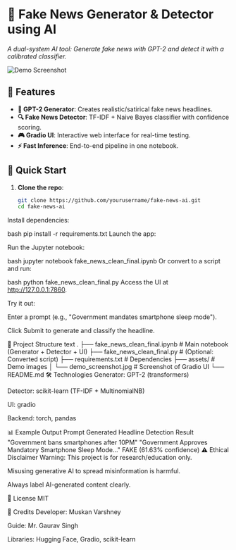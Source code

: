 # 📰 Fake News Generator & Detector using AI  
*A dual-system AI tool: Generate fake news with GPT-2 and detect it with a calibrated classifier.*  

![Demo Screenshot](assets/demo_screenshot.jpg)  

## 🌟 Features  
- **🤖 GPT-2 Generator**: Creates realistic/satirical fake news headlines.  
- **🔍 Fake News Detector**: TF-IDF + Naive Bayes classifier with confidence scoring.  
- **🎮 Gradio UI**: Interactive web interface for real-time testing.  
- **⚡ Fast Inference**: End-to-end pipeline in one notebook.  

## 🚀 Quick Start  
1. **Clone the repo**:  
   ```bash
   git clone https://github.com/yourusername/fake-news-ai.git
   cd fake-news-ai
Install dependencies:

bash
pip install -r requirements.txt
Launch the app:

Run the Jupyter notebook:

bash
jupyter notebook fake_news_clean_final.ipynb
Or convert to a script and run:

bash
python fake_news_clean_final.py
Access the UI at http://127.0.0.1:7860.

Try it out:

Enter a prompt (e.g., "Government mandates smartphone sleep mode").

Click Submit to generate and classify the headline.

📂 Project Structure
text
.
├── fake_news_clean_final.ipynb    # Main notebook (Generator + Detector + UI)
├── fake_news_clean_final.py       # (Optional: Converted script)
├── requirements.txt               # Dependencies
├── assets/                        # Demo images
│   └── demo_screenshot.jpg        # Screenshot of Gradio UI
└── README.md
🛠️ Technologies
Generator: GPT-2 (transformers)

Detector: scikit-learn (TF-IDF + MultinomialNB)

UI: gradio

Backend: torch, pandas

📊 Example Output
Prompt	Generated Headline	Detection Result
"Government bans smartphones after 10PM"	"Government Approves Mandatory Smartphone Sleep Mode..."	FAKE (61.63% confidence)
⚠️ Ethical Disclaimer
Warning: This project is for research/education only.

Misusing generative AI to spread misinformation is harmful.

Always label AI-generated content clearly.

📜 License
MIT

🙌 Credits
Developer: Muskan Varshney

Guide: Mr. Gaurav Singh

Libraries: Hugging Face, Gradio, scikit-learn